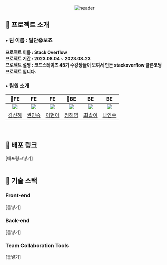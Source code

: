 <div align="center">

![header](https://capsule-render.vercel.app/api?type=waving&color=auto&height=300&section=header&text=Stack%20Overflow&fontSize=90&animation=fadeIn&fontAlignY=38&desc=Clone%20Coding%20-%20일단🌞보죠&descAlignY=51&descAlign=73)
</div>

## 📜 프로젝트 소개

### **• 팀 이름 : 일단🌞보죠**  

**프로젝트 이름 : Stack Overflow**   
**프로젝트 기간 : 2023.08.04 ~ 2023.08.23**   
**프로젝트 설명 : 코드스테이츠 45기 수강생들이 모여서 만든 stackoverflow 클론코딩 프로젝트 입니다.**
<br />

### • 팀원 소개

|                               👑FE                               |                                FE                                 |                                FE                                 |                               👑BE                               |                                BE                                |                                BE                                |
| :---------------------------------------------------------------: | :---------------------------------------------------------------: | :---------------------------------------------------------------: | :---------------------------------------------------------------: | :--------------------------------------------------------------: | :--------------------------------------------------------------: |
| <img src="https://avatars.githubusercontent.com/u/115705457?v=4"> | <img src="https://avatars.githubusercontent.com/u/115705457?v=4"> | <img src="https://avatars.githubusercontent.com/u/115705457?v=4"> | <img src="https://avatars.githubusercontent.com/u/115705457?v=4"> | <img src="https://avatars.githubusercontent.com/u/115705457?v=4"> | <img src="https://avatars.githubusercontent.com/u/115705457?v=4"> |
|             [김선혜]()             |             [권인승]()              |              [이현아]()              |              [정해영]()              |          [최솔이]()           |             [나인수]()              |

<br />

## 🔗 배포 링크
[배포링크넣기]
<br />
<br />

## 🔨 기술 스택

### Front-end
[툴넣기]


   
### Back-end
[툴넣기]

### Team Collaboration Tools
[툴넣기]

<br />
<br />

<!--    
## 📒 API 명세서
 [명세서 링크넣기]
   

추가사항

##  ERD(Entity Relationship Diagram) 

## 🗒 커밋 규칙

 -->
